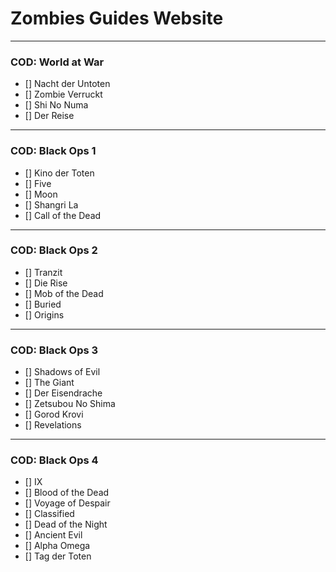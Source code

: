 # Zombies Guides Website
---------

### COD: World at War
- [] Nacht der Untoten
- [] Zombie Verruckt
- [] Shi No Numa
- [] Der Reise

----
### COD: Black Ops 1
- [] Kino der Toten
- [] Five
- [] Moon
- [] Shangri La
- [] Call of the Dead

----
### COD: Black Ops 2
- [] Tranzit
- [] Die Rise
- [] Mob of the Dead
- [] Buried
- [] Origins

----
### COD: Black Ops 3
- [] Shadows of Evil
- [] The Giant
- [] Der Eisendrache
- [] Zetsubou No Shima
- [] Gorod Krovi
- [] Revelations

----
### COD: Black Ops 4
- [] IX
- [] Blood of the Dead
- [] Voyage of Despair
- [] Classified
- [] Dead of the Night
- [] Ancient Evil
- [] Alpha Omega
- [] Tag der Toten
